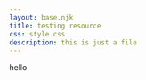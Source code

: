 ```yaml
---
layout: base.njk
title: testing resource
css: style.css
description: this is just a file
---
```


hello